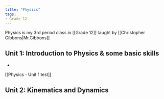 ```yaml
---
title: "Physics"
tags:
- Grade 12
---
```


Physics is my 3rd period class in [[Grade 12]] taught by [[Christopher Gibbons|Mr.Gibbons]] 

## Unit 1: Introduction to Physics & some basic skills

- 

[[Physics - Unit 1 test]]

##  Unit 2: Kinematics and Dynamics

